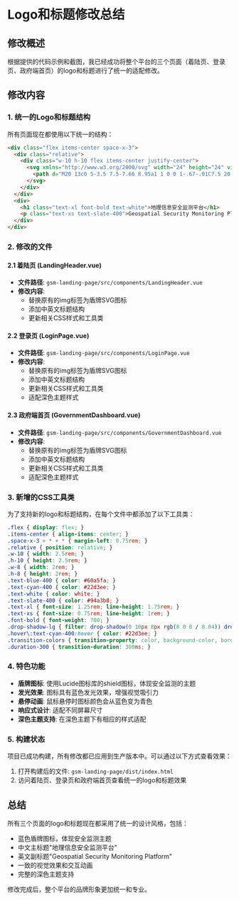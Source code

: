 # Logo和标题修改总结

## 修改概述

根据提供的代码示例和截图，我已经成功将整个平台的三个页面（着陆页、登录页、政府端首页）的logo和标题进行了统一的适配修改。

## 修改内容

### 1. 统一的Logo和标题结构

所有页面现在都使用以下统一的结构：

```html
<div class="flex items-center space-x-3">
  <div class="relative">
    <div class="w-10 h-10 flex items-center justify-center">
      <svg xmlns="http://www.w3.org/2000/svg" width="24" height="24" viewBox="0 0 24 24" fill="none" stroke="currentColor" stroke-width="2" stroke-linecap="round" stroke-linejoin="round" class="lucide lucide-shield w-8 h-8 text-blue-400 drop-shadow-lg filter hover:text-cyan-400 transition-colors duration-300" style="filter: drop-shadow(rgba(59, 130, 246, 0.3) 0px 0px 8px);">
        <path d="M20 13c0 5-3.5 7.5-7.66 8.95a1 1 0 0 1-.67-.01C7.5 20.5 4 18 4 13V6a1 1 0 0 1 1-1c2 0 4.5-1.2 6.24-2.72a1.17 1.17 0 0 1 1.52 0C14.51 3.81 17 5 19 5a1 1 0 0 1 1 1z"></path>
      </svg>
    </div>
  </div>
  <div>
    <h1 class="text-xl font-bold text-white">地理信息安全监测平台</h1>
    <p class="text-xs text-slate-400">Geospatial Security Monitoring Platform</p>
  </div>
</div>
```

### 2. 修改的文件

#### 2.1 着陆页 (LandingHeader.vue)
- **文件路径**: `gsm-landing-page/src/components/LandingHeader.vue`
- **修改内容**: 
  - 替换原有的img标签为盾牌SVG图标
  - 添加中英文标题结构
  - 更新相关CSS样式和工具类

#### 2.2 登录页 (LoginPage.vue)
- **文件路径**: `gsm-landing-page/src/components/LoginPage.vue`
- **修改内容**:
  - 替换原有的img标签为盾牌SVG图标
  - 添加中英文标题结构
  - 更新相关CSS样式和工具类
  - 适配深色主题样式

#### 2.3 政府端首页 (GovernmentDashboard.vue)
- **文件路径**: `gsm-landing-page/src/components/GovernmentDashboard.vue`
- **修改内容**:
  - 替换原有的img标签为盾牌SVG图标
  - 添加中英文标题结构
  - 更新相关CSS样式和工具类
  - 适配深色主题样式

### 3. 新增的CSS工具类

为了支持新的logo和标题结构，在每个文件中都添加了以下工具类：

```css
.flex { display: flex; }
.items-center { align-items: center; }
.space-x-3 > * + * { margin-left: 0.75rem; }
.relative { position: relative; }
.w-10 { width: 2.5rem; }
.h-10 { height: 2.5rem; }
.w-8 { width: 2rem; }
.h-8 { height: 2rem; }
.text-blue-400 { color: #60a5fa; }
.text-cyan-400 { color: #22d3ee; }
.text-white { color: white; }
.text-slate-400 { color: #94a3b8; }
.text-xl { font-size: 1.25rem; line-height: 1.75rem; }
.text-xs { font-size: 0.75rem; line-height: 1rem; }
.font-bold { font-weight: 700; }
.drop-shadow-lg { filter: drop-shadow(0 10px 8px rgb(0 0 0 / 0.04)) drop-shadow(0 4px 3px rgb(0 0 0 / 0.1)); }
.hover\:text-cyan-400:hover { color: #22d3ee; }
.transition-colors { transition-property: color, background-color, border-color, text-decoration-color, fill, stroke; transition-timing-function: cubic-bezier(0.4, 0, 0.2, 1); }
.duration-300 { transition-duration: 300ms; }
```

### 4. 特色功能

- **盾牌图标**: 使用Lucide图标库的shield图标，体现安全监测的主题
- **发光效果**: 图标具有蓝色发光效果，增强视觉吸引力
- **悬停动画**: 鼠标悬停时图标颜色会从蓝色变为青色
- **响应式设计**: 适配不同屏幕尺寸
- **深色主题支持**: 在深色主题下有相应的样式适配

### 5. 构建状态

项目已成功构建，所有修改都已应用到生产版本中。可以通过以下方式查看效果：

1. 打开构建后的文件: `gsm-landing-page/dist/index.html`
2. 访问着陆页、登录页和政府端首页查看统一的logo和标题效果

## 总结

所有三个页面的logo和标题现在都采用了统一的设计风格，包括：
- 蓝色盾牌图标，体现安全监测主题
- 中文主标题"地理信息安全监测平台"
- 英文副标题"Geospatial Security Monitoring Platform"
- 一致的视觉效果和交互动画
- 完整的深色主题支持

修改完成后，整个平台的品牌形象更加统一和专业。
